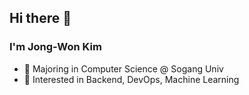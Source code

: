 ## Hi there 👋
### I'm Jong-Won Kim

 - 📖  Majoring in Computer Science @ Sogang Univ
 - 🔭  Interested in Backend, DevOps, Machine Learning
